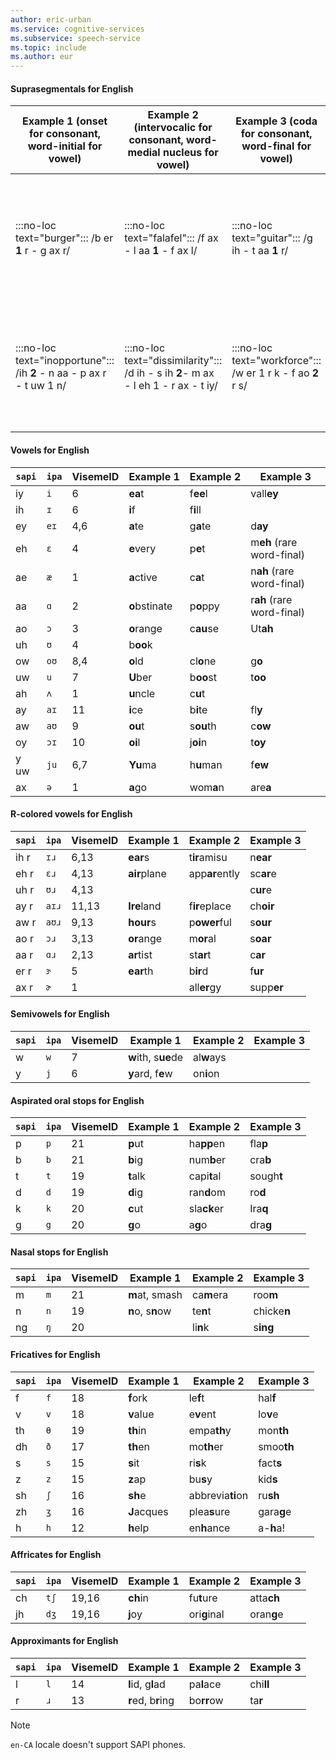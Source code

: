 ```yaml
---
author: eric-urban
ms.service: cognitive-services
ms.subservice: speech-service
ms.topic: include
ms.author: eur
---
```


#### Suprasegmentals for English

|Example&nbsp;1 (onset for consonant, word-initial for vowel)|Example&nbsp;2 (intervocalic for consonant, word-medial nucleus for vowel)|Example&nbsp;3 (coda for consonant, word-final for vowel)|Comments|
|--|--|--|--|
| :::no-loc text="burger":::  /b er **1** r - g ax r/ | :::no-loc text="falafel":::  /f ax - l aa **1** - f ax  l/ | :::no-loc text="guitar":::  /g ih - t aa **1** r/ | The Speech service phone set puts stress after the vowel of the stressed syllable. |
| :::no-loc text="inopportune"::: /ih **2** - n aa - p ax r - t uw 1 n/ | :::no-loc text="dissimilarity":::  /d ih - s ih **2**- m ax -  l eh 1 - r ax - t iy/ | :::no-loc text="workforce"::: /w er 1 r k - f ao **2** r s/ | The Speech service phone set puts stress after the vowel of the sub-stressed syllable. |

#### Vowels for English

| `sapi` | `ipa` | VisemeID | Example&nbsp;1     | Example&nbsp;2 | Example&nbsp;3                   |
|--------|-------|----------|---------------|-----------|-----------------------------|
| iy     | `i`   | 6        | **ea**t       | f**ee**l  | vall**ey**                  |
| ih     | `ɪ`   | 6        | **i**f        | f**i**ll  |                             |
| ey     | `eɪ`  | 4,6      | **a**te       | g**a**te  | d**ay**                     |
| eh     | `ɛ`   | 4        | **e**very     | p**e**t   | m**eh** (rare word-final) |
| ae     | `æ`   | 1        | **a**ctive    | c**a**t   | n**ah** (rare word-final) |
| aa     | `ɑ`   | 2        | **o**bstinate | p**o**ppy | r**ah** (rare word-final) |
| ao     | `ɔ`   | 3        | **o**range    | c**au**se | Ut**ah**                    |
| uh     | `ʊ`   | 4        | b**oo**k      |           |                             |
| ow     | `oʊ`  | 8,4      | **o**ld       | cl**o**ne | g**o**                      |
| uw     | `u`   | 7        | **U**ber      | b**oo**st | t**oo**                     |
| ah     | `ʌ`   | 1        | **u**ncle     | c**u**t   |                             |
| ay     | `aɪ`  | 11       | **i**ce       | b**i**te  | fl**y**                     |
| aw     | `aʊ`  | 9        | **ou**t       | s**ou**th | c**ow**                     |
| oy     | `ɔɪ`  | 10       | **oi**l       | j**oi**n  | t**oy**                     |
| y uw   | `ju`  | 6,7      | **Yu**ma      | h**u**man | f**ew**                     |
| ax     | `ə`   | 1        | **a**go       | wom**a**n | are**a**                    |

#### R-colored vowels for English

| `sapi` | `ipa` | VisemeID | Example&nbsp;1    | Example&nbsp;2      | Example&nbsp;3  |
|--------|-------|----------|--------------|----------------|------------|
| ih r   | `ɪɹ`  | 6,13     | **ear**s     | t**ir**amisu   | n**ear**   |
| eh r   | `ɛɹ`  | 4,13     | **air**plane | app**ar**ently | sc**ar**e  |
| uh r   | `ʊɹ`  | 4,13     |              |                | c**ur**e   |
| ay r   | `aɪɹ` | 11,13    | **Ire**land  | f**ir**eplace  | ch**oir**  |
| aw r   | `aʊɹ` | 9,13     | **hour**s    | p**ower**ful   | s**our**   |
| ao r   | `ɔɹ`  | 3,13     | **or**ange   | m**or**al      | s**oar**   |
| aa r   | `ɑɹ`  | 2,13     | **ar**tist   | st**ar**t      | c**ar**    |
| er r   | `ɝ`   | 5        | **ear**th    | b**ir**d       | f**ur**    |
| ax r   | `ɚ`   | 1        |              | all**er**gy    | supp**er** |

#### Semivowels for English

| `sapi` | `ipa` | VisemeID | Example&nbsp;1           | Example&nbsp;2  | Example&nbsp;3 |
|--------|-------|----------|---------------------|------------|-----------|
| w      | `w`   | 7        | **w**ith, s**ue**de | al**w**ays |           |
| y      | `j`   | 6        | **y**ard, f**e**w   | on**i**on  |           |

#### Aspirated oral stops for English

| `sapi` | `ipa` | VisemeID | Example&nbsp;1 | Example&nbsp;2   | Example&nbsp;3  |
|--------|-------|----------|-----------|-------------|------------|
| p      | `p`   | 21       | **p**ut   | ha**pp**en  | fla**p**   |
| b      | `b`   | 21       | **b**ig   | num**b**er  | cra**b**   |
| t      | `t`   | 19       | **t**alk  | capi**t**al | sough**t** |
| d      | `d`   | 19       | **d**ig   | ran**d**om  | ro**d**    |
| k      | `k`   | 20       | **c**ut   | sla**ck**er | Ira**q**   |
| g      | `g`   | 20       | **g**o    | a**g**o     | dra**g**   |

#### Nasal stops for English

| `sapi` | `ipa` | VisemeID | Example&nbsp;1        | Example&nbsp;2  | Example&nbsp;3   |
|--------|-------|----------|------------------|------------|-------------|
| m      | `m`   | 21       | **m**at, smash   | ca**m**era | roo**m**    |
| n      | `n`   | 19       | **n**o, s**n**ow | te**n**t   | chicke**n** |
| ng     | `ŋ`   | 20       |                  | li**n**k   | s**ing**    |

#### Fricatives for English

| `sapi` | `ipa` | VisemeID | Example&nbsp;1   | Example&nbsp;2        | Example&nbsp;3  |
|--------|-------|----------|-------------|------------------|------------|
| f      | `f`   | 18       | **f**ork    | le**f**t         | hal**f**   |
| v      | `v`   | 18       | **v**alue   | e**v**ent        | lo**v**e   |
| th     | `θ`   | 19       | **th**in    | empa**th**y      | mon**th**  |
| dh     | `ð`   | 17       | **th**en    | mo**th**er       | smoo**th** |
| s      | `s`   | 15       | **s**it     | ri**s**k         | fact**s**  |
| z      | `z`   | 15       | **z**ap     | bu**s**y         | kid**s**   |
| sh     | `ʃ`   | 16       | **sh**e    | abbrevia**ti**on | ru**sh**   |
| zh     | `ʒ`   | 16       | **J**acques | plea**s**ure     | gara**g**e |
| h      | `h`   | 12       | **h**elp    | en**h**ance      | a-**h**a!  |

#### Affricates for English

| `sapi` | `ipa` | VisemeID | Example&nbsp;1 | Example&nbsp;2    | Example&nbsp;3  |
|--------|-------|----------|-----------|--------------|------------|
| ch     | `tʃ`  | 19,16    | **ch**in  | fu**t**ure   | atta**ch** |
| jh     | `dʒ`  | 19,16    | **j**oy   | ori**g**inal | oran**g**e |

#### Approximants for English

| `sapi` | `ipa` | VisemeID | Example&nbsp;1          | Example&nbsp;2  | Example&nbsp;3 |
|--------|-------|----------|--------------------|------------|-----------|
| l      | `l`   | 14       | **l**id, g**l**ad  | pa**l**ace | chi**ll** |
| r      | `ɹ`   | 13       | **r**ed, b**r**ing | bo**rr**ow | ta**r**   |

> [!NOTE]
> `en-CA` locale doesn't support SAPI phones.
